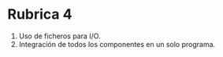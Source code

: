 # Rubrica 4

1. Uso de ficheros para I/O.
1. Integración de todos los componentes en un solo programa.